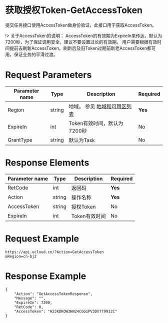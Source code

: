 # 获取授权Token-GetAccessToken

提交任务接口使用AccessToken做身份验证，此接口用于获取AccessToken。

!> 关于AccessToken的说明： AccessToken的有效期为ExpireIn来传达，默认为7200秒，为了保证调用安全，建议不要设置过长的有效期。 用户需要根据有效时间提前去刷新AccessToken。刷新后及旧Token过期前新老AccessToken都可用，保证业务的平滑过渡。

# Request Parameters
|Parameter name|Type|Description|Required|
|---|---|---|---|
|Region|string|地域。 参见 [地域和可用区列表](api/summary/regionlist)|**Yes**|
|ExpireIn|int|Token有效时间，默认为7200秒|No|
|GrantType|string|默认为Task|No|

# Response Elements
|Parameter name|Type|Description|Required|
|---|---|---|---|
|RetCode|int|返回码|**Yes**|
|Action|string|操作名称|**Yes**|
|AccessToken|string|授权Token|No|
|ExpireIn|int|Token有效时间|No|

# Request Example
```
https://api.ucloud.cn/?Action=GetAccessToken
&Region=cn-bj2
```

# Response Example
```
{
    "Action": "GetAccessTokenResponse", 
    "Message": "", 
    "ExpireIn": 7200, 
    "RetCode": 0, 
    "AccessToken": "H2JKDKOW3HN24CGG1PV3DV779932C"
}
```

